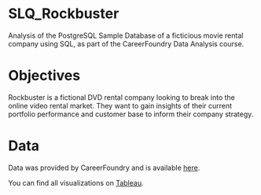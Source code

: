 # SLQ_Rockbuster
Analysis of the PostgreSQL Sample Database of a ficticious movie rental company using SQL, as part of the CareerFoundry Data Analysis course.

# Objectives
Rockbuster is a fictional DVD rental company looking to break into the online video rental market. They want to gain insights of their current portfolio performance and customer base to inform their company strategy.

# Data
Data was provided by CareerFoundry and is available [here](https://github.com/smburns13/SLQ_Rockbuster/blob/main/Rockbuster.tar).

You can find all visualizations on [Tableau](https://public.tableau.com/app/profile/stephanie.burns).
